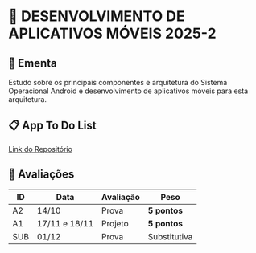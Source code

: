 # 🤖 DESENVOLVIMENTO DE APLICATIVOS MÓVEIS 2025-2

## 📕 Ementa

Estudo sobre os principais componentes e arquitetura do Sistema Operacional Android e desenvolvimento de aplicativos móveis para
esta arquitetura.

## 📋 App To Do List
[Link do Repositório](https://github.com/oguscaetano/todo-list-android)

## 🎯 Avaliações

ID | Data | Avaliação | Peso
---|------|-----------|-----
A2 | 14/10 | Prova | **5 pontos**
A1 | 17/11 e 18/11 | Projeto | **5 pontos**
SUB | 01/12 | Prova | Substitutiva
